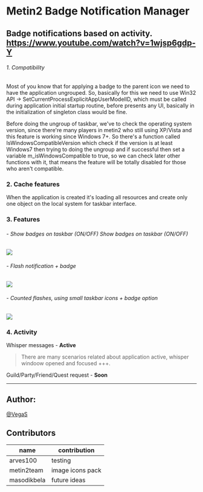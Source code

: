 # Metin2 Badge Notification Manager
 Badge notifications based on activity.
https://www.youtube.com/watch?v=1wjsp6gdp-Y
------------

###### 1. Compatibility
Most of you know that for applying a badge to the parent icon we need to have the application ungrouped.
So, basically for this we need to use Win32 API -> SetCurrentProcessExplicitAppUserModelID, which must be called during application initial startup routine, before presents any UI, basically in the initialization of singleton class would be fine.

Before doing the ungroup of taskbar, we've to check the operating system version, since there're many players in metin2 who still using XP/Vista and this feature is working since Windows 7+. So there's a function called IsWindowsCompatibleVersion which check if the version is at least Windows7 then trying to doing the ungroup and if successful then set a variable m_isWindowsCompatible to true, so we can check later other functions with it, that means the feature will be totally disabled for those who aren't compatible.

### 2. Cache features
When the application is created it's loading all resources and create only one object on the local system for taskbar interface.
### 3. Features
###### - Show badges on taskbar (ON/OFF)  Show badges on taskbar (ON/OFF) 
![](https://i.gyazo.com/7a2ae99f4822e5b3f8905465aa422e12.gif)
###### - Flash notification + badge
![](https://i.gyazo.com/1dd5c802ab6dbcf197923baa593084c2.gif)
###### - Counted flashes, using small taskbar icons + badge option
![](https://i.gyazo.com/5d59d75aa8cd5e6fa36826e4e2b09624.gif)

### 4. Activity
Whisper messages - **Active**
> There are many scenarios related about application active, whisper windoow opened and focused +++.

Guild/Party/Friend/Quest request - **Soon**

------------
## Author:
[@VegaS](https://metin2.dev/board/profile/22505-vegas™/ "@VegaS")

## Contributors
| name  | contribution  |
| ------------ | ------------ |
| arves100  | testing  |
| metin2team  | image icons pack  |
| masodikbela  | future ideas  |

